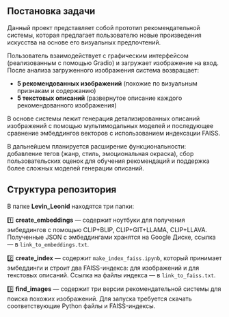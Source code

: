 ## Постановка задачи

Данный проект представляет собой прототип рекомендательной системы, которая предлагает пользователю новые произведения искусства на основе его визуальных предпочтений.

Пользователь взаимодействует с графическим интерфейсом (реализованным с помощью Gradio) и загружает изображение на вход. После анализа загруженного изображения система возвращает:

- **5 рекомендованных изображений** (похожие по визуальным признакам и содержанию)
- **5 текстовых описаний** (развернутое описание каждого рекомендованного изображения)

В основе системы лежит генерация детализированных описаний изображений с помощью мультимодальных моделей и последующее сравнение эмбеддингов векторов с использованием индексации FAISS.

В дальнейшем планируется расширение функциональности: добавление тегов (жанр, стиль, эмоциональная окраска), сбор пользовательских оценок для обучения рекомендаций и поддержка более сложных моделей генерации описаний.

## Структура репозитория

В папке **Levin_Leonid** находятся три папки:

1️⃣ **create_embeddings** — содержит ноутбуки для получения эмбеддингов с помощью CLIP+BLIP, CLIP+GIT+LLAMA, CLIP+LLAVA. Полученные JSON с эмбеддингами хранятся на Google Диске, ссылка — в `link_to_embeddings.txt`.

2️⃣ **create_index** — содержит `make_index_faiss.ipynb`, который принимает эмбеддинги и строит два FAISS-индекса: для изображений и для текстовых описаний. Ссылка на файлы индекса — в `link_to_faiss.txt`.

3️⃣ **find_images** — содержит три версии рекомендательной системы для поиска похожих изображений. Для запуска требуется скачать соответствующие Python файлы и FAISS-индексы.
